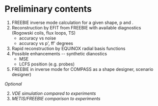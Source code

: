 # Preliminary contents

1. FREEBIE inverse mode calculation for a given shape, p and <j>.
2. Reconstruction by EFIT from FREEBIE with available diagnostics (Rogowski coils, flux loops, TS)
   * accuracy vs noise 
   * accuracy vs p', ff' degrees
3. Rapid reconstruction by EQUINOX radial basis functions
4. Possible enhancements -- synthetic dianostics
   * MSE
   * LCFS position (e.g. probes)
5. FREEBIE in inverse mode for COMPASS as a shape designer, scenario designer)

_Optional_

2. _VDE simulation compared to experiments_
3. _METIS/FREEBIE comparison to experiments_
